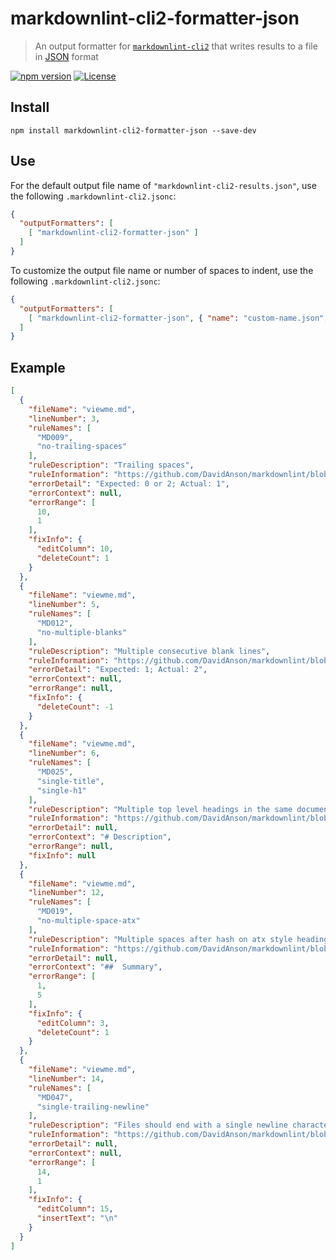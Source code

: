 # markdownlint-cli2-formatter-json

> An output formatter for [`markdownlint-cli2`][markdownlint-cli2] that writes
> results to a file in [JSON][json] format

[![npm version][npm-image]][npm-url]
[![License][license-image]][license-url]

## Install

```shell
npm install markdownlint-cli2-formatter-json --save-dev
```

## Use

For the default output file name of `"markdownlint-cli2-results.json"`, use
the following `.markdownlint-cli2.jsonc`:

```json
{
  "outputFormatters": [
    [ "markdownlint-cli2-formatter-json" ]
  ]
}
```

To customize the output file name or number of spaces to indent, use the
following `.markdownlint-cli2.jsonc`:

```json
{
  "outputFormatters": [
    [ "markdownlint-cli2-formatter-json", { "name": "custom-name.json", "spaces": 1 } ]
  ]
}
```

## Example

```json
[
  {
    "fileName": "viewme.md",
    "lineNumber": 3,
    "ruleNames": [
      "MD009",
      "no-trailing-spaces"
    ],
    "ruleDescription": "Trailing spaces",
    "ruleInformation": "https://github.com/DavidAnson/markdownlint/blob/v0.20.4/doc/Rules.md#md009",
    "errorDetail": "Expected: 0 or 2; Actual: 1",
    "errorContext": null,
    "errorRange": [
      10,
      1
    ],
    "fixInfo": {
      "editColumn": 10,
      "deleteCount": 1
    }
  },
  {
    "fileName": "viewme.md",
    "lineNumber": 5,
    "ruleNames": [
      "MD012",
      "no-multiple-blanks"
    ],
    "ruleDescription": "Multiple consecutive blank lines",
    "ruleInformation": "https://github.com/DavidAnson/markdownlint/blob/v0.20.4/doc/Rules.md#md012",
    "errorDetail": "Expected: 1; Actual: 2",
    "errorContext": null,
    "errorRange": null,
    "fixInfo": {
      "deleteCount": -1
    }
  },
  {
    "fileName": "viewme.md",
    "lineNumber": 6,
    "ruleNames": [
      "MD025",
      "single-title",
      "single-h1"
    ],
    "ruleDescription": "Multiple top level headings in the same document",
    "ruleInformation": "https://github.com/DavidAnson/markdownlint/blob/v0.20.4/doc/Rules.md#md025",
    "errorDetail": null,
    "errorContext": "# Description",
    "errorRange": null,
    "fixInfo": null
  },
  {
    "fileName": "viewme.md",
    "lineNumber": 12,
    "ruleNames": [
      "MD019",
      "no-multiple-space-atx"
    ],
    "ruleDescription": "Multiple spaces after hash on atx style heading",
    "ruleInformation": "https://github.com/DavidAnson/markdownlint/blob/v0.20.4/doc/Rules.md#md019",
    "errorDetail": null,
    "errorContext": "##  Summary",
    "errorRange": [
      1,
      5
    ],
    "fixInfo": {
      "editColumn": 3,
      "deleteCount": 1
    }
  },
  {
    "fileName": "viewme.md",
    "lineNumber": 14,
    "ruleNames": [
      "MD047",
      "single-trailing-newline"
    ],
    "ruleDescription": "Files should end with a single newline character",
    "ruleInformation": "https://github.com/DavidAnson/markdownlint/blob/v0.20.4/doc/Rules.md#md047",
    "errorDetail": null,
    "errorContext": null,
    "errorRange": [
      14,
      1
    ],
    "fixInfo": {
      "editColumn": 15,
      "insertText": "\n"
    }
  }
]
```

<!-- markdownlint-disable line-length -->

[json]: https://wikipedia.org/wiki/JSON
[license-image]: https://img.shields.io/npm/l/markdownlint-cli2-formatter-json.svg
[license-url]: https://opensource.org/licenses/MIT
[markdownlint-cli2]: https://github.com/DavidAnson/markdownlint-cli2
[npm-image]: https://img.shields.io/npm/v/markdownlint-cli2-formatter-json.svg
[npm-url]: https://www.npmjs.com/package/markdownlint-cli2-formatter-json
